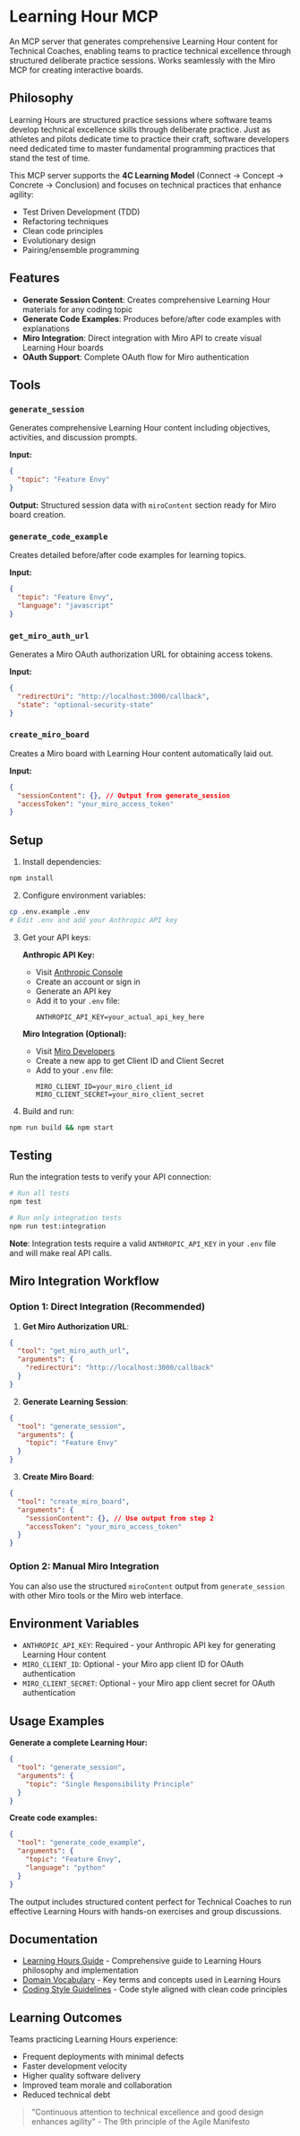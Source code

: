 # Learning Hour MCP

An MCP server that generates comprehensive Learning Hour content for Technical Coaches, enabling teams to practice technical excellence through structured deliberate practice sessions. Works seamlessly with the Miro MCP for creating interactive boards.

## Philosophy

Learning Hours are structured practice sessions where software teams develop technical excellence skills through deliberate practice. Just as athletes and pilots dedicate time to practice their craft, software developers need dedicated time to master fundamental programming practices that stand the test of time.

This MCP server supports the **4C Learning Model** (Connect → Concept → Concrete → Conclusion) and focuses on technical practices that enhance agility:
- Test Driven Development (TDD)
- Refactoring techniques
- Clean code principles
- Evolutionary design
- Pairing/ensemble programming

## Features

- **Generate Session Content**: Creates comprehensive Learning Hour materials for any coding topic
- **Generate Code Examples**: Produces before/after code examples with explanations
- **Miro Integration**: Direct integration with Miro API to create visual Learning Hour boards
- **OAuth Support**: Complete OAuth flow for Miro authentication

## Tools

### `generate_session`
Generates comprehensive Learning Hour content including objectives, activities, and discussion prompts.

**Input:**
```json
{
  "topic": "Feature Envy"
}
```

**Output:** Structured session data with `miroContent` section ready for Miro board creation.

### `generate_code_example`
Creates detailed before/after code examples for learning topics.

**Input:**
```json
{
  "topic": "Feature Envy",
  "language": "javascript"
}
```

### `get_miro_auth_url`
Generates a Miro OAuth authorization URL for obtaining access tokens.

**Input:**
```json
{
  "redirectUri": "http://localhost:3000/callback",
  "state": "optional-security-state"
}
```

### `create_miro_board`
Creates a Miro board with Learning Hour content automatically laid out.

**Input:**
```json
{
  "sessionContent": {}, // Output from generate_session
  "accessToken": "your_miro_access_token"
}
```

## Setup

1. Install dependencies:
```bash
npm install
```

2. Configure environment variables:
```bash
cp .env.example .env
# Edit .env and add your Anthropic API key
```

3. Get your API keys:

   **Anthropic API Key:**
   - Visit [Anthropic Console](https://console.anthropic.com/)
   - Create an account or sign in
   - Generate an API key
   - Add it to your `.env` file:
     ```
     ANTHROPIC_API_KEY=your_actual_api_key_here
     ```

   **Miro Integration (Optional):**
   - Visit [Miro Developers](https://developers.miro.com/)
   - Create a new app to get Client ID and Client Secret
   - Add to your `.env` file:
     ```
     MIRO_CLIENT_ID=your_miro_client_id
     MIRO_CLIENT_SECRET=your_miro_client_secret
     ```

4. Build and run:
```bash
npm run build && npm start
```

## Testing

Run the integration tests to verify your API connection:

```bash
# Run all tests
npm test

# Run only integration tests
npm run test:integration
```

**Note**: Integration tests require a valid `ANTHROPIC_API_KEY` in your `.env` file and will make real API calls.

## Miro Integration Workflow

### Option 1: Direct Integration (Recommended)

1. **Get Miro Authorization URL**:
```json
{
  "tool": "get_miro_auth_url",
  "arguments": {
    "redirectUri": "http://localhost:3000/callback"
  }
}
```

2. **Generate Learning Session**:
```json
{
  "tool": "generate_session",
  "arguments": {
    "topic": "Feature Envy"
  }
}
```

3. **Create Miro Board**:
```json
{
  "tool": "create_miro_board",
  "arguments": {
    "sessionContent": {}, // Use output from step 2
    "accessToken": "your_miro_access_token"
  }
}
```

### Option 2: Manual Miro Integration

You can also use the structured `miroContent` output from `generate_session` with other Miro tools or the Miro web interface.

## Environment Variables

- `ANTHROPIC_API_KEY`: Required - your Anthropic API key for generating Learning Hour content
- `MIRO_CLIENT_ID`: Optional - your Miro app client ID for OAuth authentication
- `MIRO_CLIENT_SECRET`: Optional - your Miro app client secret for OAuth authentication

## Usage Examples

**Generate a complete Learning Hour:**
```json
{
  "tool": "generate_session",
  "arguments": {
    "topic": "Single Responsibility Principle"
  }
}
```

**Create code examples:**
```json
{
  "tool": "generate_code_example", 
  "arguments": {
    "topic": "Feature Envy",
    "language": "python"
  }
}
```

The output includes structured content perfect for Technical Coaches to run effective Learning Hours with hands-on exercises and group discussions.

## Documentation

- [Learning Hours Guide](./docs/LEARNING_HOURS.md) - Comprehensive guide to Learning Hours philosophy and implementation
- [Domain Vocabulary](./docs/DOMAIN_VOCABULARY.md) - Key terms and concepts used in Learning Hours
- [Coding Style Guidelines](./docs/CODING_STYLE.md) - Code style aligned with clean code principles

## Learning Outcomes

Teams practicing Learning Hours experience:
- Frequent deployments with minimal defects
- Faster development velocity  
- Higher quality software delivery
- Improved team morale and collaboration
- Reduced technical debt

> "Continuous attention to technical excellence and good design enhances agility" - The 9th principle of the Agile Manifesto